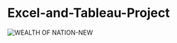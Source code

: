 # Excel-and-Tableau-Project
![WEALTH OF NATION-NEW](https://user-images.githubusercontent.com/126981936/228840781-cb6b7f85-9788-41f5-ba36-36f25df77a7c.jpg)

